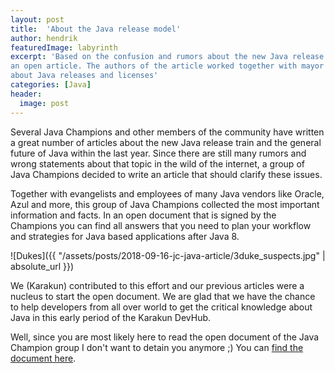 ```yaml
---
layout: post
title:  'About the Java release model'
author: hendrik
featuredImage: labyrinth
excerpt: 'Based on the confusion and rumors about the new Java release model a group of Java Champions has written
an open article. The authors of the article worked together with mayor Java vendors to answer all questions
about Java releases and licenses'
categories: [Java]
header:
  image: post
---
```


Several Java Champions and other members of the community have written a great number of articles about the new Java release train and the general future of Java within the last year.
Since there are still many rumors and wrong statements about that topic in the wild of the internet, a group of Java Champions decided to write an article that should clarify these issues.

Together with evangelists and employees of many Java vendors like Oracle, Azul and more, this group of Java Champions collected the most important information and facts.
In an open document that is signed by the Champions you can find all answers that you need to plan your workflow and strategies for Java based applications after Java 8.

![Dukes]({{ "/assets/posts/2018-09-16-jc-java-article/3duke_suspects.jpg" | absolute_url }})

We (Karakun) contributed to this effort and our previous articles were a nucleus to start the open document.
We are glad that we have the chance to help developers from all over world to get the critical knowledge about Java in this early period of the Karakun DevHub.

Well, since you are most likely here to read the open document of the Java Champion group I don't want to detain you anymore ;)
You can [find the document here](https://medium.com/@javachampions/java-is-still-free-c02aef8c9e04).
